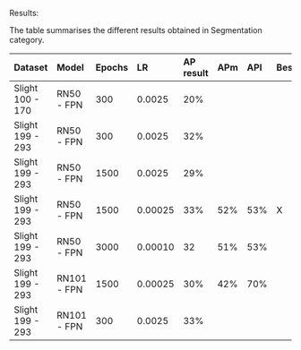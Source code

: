 Results:

The table summarises the different results obtained in Segmentation category. 

 | Dataset  | Model  | Epochs | LR | AP result | APm | APl | Best | Time |
 | :--- | :--- | :--- | :--- | :--- |  :--- | :--- | :--- | :--- |
 | Slight 100 - 170 | RN50 - FPN | 300 | 0.0025 | 20% |  | | | |
 | Slight 199 - 293 | RN50 - FPN | 300 | 0.0025 | 32% |  | | | |
 | Slight 199 - 293 | RN50 - FPN | 1500 | 0.0025 | 29% | | | | |
 | Slight 199 - 293 | RN50 - FPN | 1500 | 0.00025 | 33% | 52% | 53% | X | 6m50 | 
 | Slight 199 - 293 | RN50 - FPN | 3000 | 0.00010 | 32  | 51% | 53% |   | 59m   | 
 | Slight 199 - 293 | RN101 - FPN | 1500 | 0.00025 | 30% | 42% | 70% | | 42m |
 | Slight 199 - 293 | RN101 - FPN | 300 | 0.0025 | 33% | | | | |


